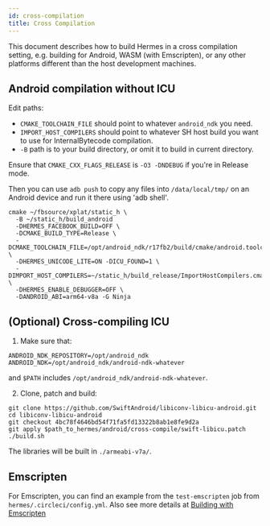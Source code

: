 ```yaml
---
id: cross-compilation
title: Cross Compilation
---
```


This document describes how to build Hermes in a cross compilation setting, e.g.
building for Android, WASM (with Emscripten), or any other platforms different
than the host development machines.

## Android compilation without ICU

Edit paths:
* `CMAKE_TOOLCHAIN_FILE` should point to whatever `android_ndk` you need.
* `IMPORT_HOST_COMPILERS` should point to whatever SH host build you want to use for InternalBytecode compilation.
* `-B` path is to your build directory, or omit it to build in current directory.

Ensure that `CMAKE_CXX_FLAGS_RELEASE` is `-O3 -DNDEBUG` if you're in Release mode.

Then you can use `adb push` to copy any files into `/data/local/tmp/` on an Android device and run it there using 'adb shell'.

```
cmake ~/fbsource/xplat/static_h \
  -B ~/static_h/build_android
  -DHERMES_FACEBOOK_BUILD=OFF \
  -DCMAKE_BUILD_TYPE=Release \
  -DCMAKE_TOOLCHAIN_FILE=/opt/android_ndk/r17fb2/build/cmake/android.toolchain.cmake \
  -DHERMES_UNICODE_LITE=ON -DICU_FOUND=1 \
  -DIMPORT_HOST_COMPILERS=~/static_h/build_release/ImportHostCompilers.cmake \
  -DHERMES_ENABLE_DEBUGGER=OFF \
  -DANDROID_ABI=arm64-v8a -G Ninja
```

## (Optional) Cross-compiling ICU

1. Make sure that:
```
ANDROID_NDK_REPOSITORY=/opt/android_ndk
ANDROID_NDK=/opt/android_ndk/android-ndk-whatever
```
and `$PATH` includes `/opt/android_ndk/android-ndk-whatever`.

2. Clone, patch and build:

```
git clone https://github.com/SwiftAndroid/libiconv-libicu-android.git
cd libiconv-libicu-android
git checkout 4bc78f4646bd54f71fa5fd13322b8ab1e8fe9d2a
git apply $path_to_hermes/android/cross-compile/swift-libicu.patch
./build.sh
```

The libraries will be built in `./armeabi-v7a/`.

## Emscripten

For Emscripten, you can find an example from the `test-emscripten` job from `hermes/.circleci/config.yml`. Also see more details at [Building with Emscripten](./Emscripten.md)
